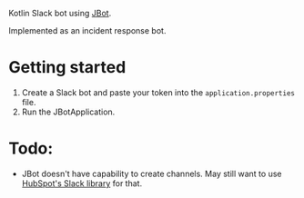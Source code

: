 Kotlin Slack bot using [JBot](https://github.com/rampatra/jbot).

Implemented as an incident response bot.

# Getting started

1. Create a Slack bot and paste your token into the `application.properties` file.
2. Run the JBotApplication.

# Todo:

- JBot doesn't have capability to create channels. May still want to use [HubSpot's Slack library](https://github.com/HubSpot/slack-client#features) for that. 